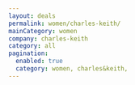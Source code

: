 ```yaml
---
layout: deals
permalink: women/charles-keith/
mainCategory: women
company: charles-keith
category: all
pagination:
  enabled: true
  category: women, charles&keith,
---
```







      

  

